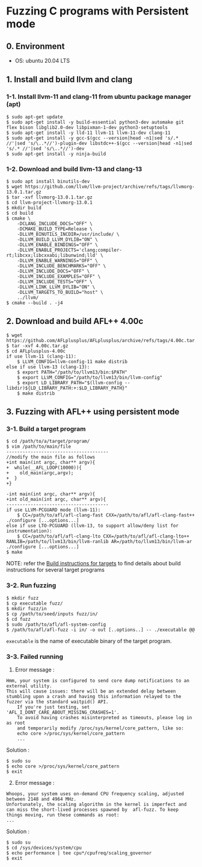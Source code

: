 # Fuzzing C programs with Persistent mode 

## 0. Environment

- OS: ubuntu 20.04 LTS

## 1. Install and build llvm and clang

### 1-1. Install llvm-11 and clang-11 from ubuntu package manager (apt)

```
$ sudo apt-get update
$ sudo apt-get install -y build-essential python3-dev automake git flex bison libglib2.0-dev libpixman-1-dev python3-setuptools
$ sudo apt-get install -y lld-11 llvm-11 llvm-11-dev clang-11
$ sudo apt-get install -y gcc-$(gcc --version|head -n1|sed 's/.* //'|sed 's/\..*//')-plugin-dev libstdc++-$(gcc --version|head -n1|sed 's/.* //'|sed 's/\..*//')-dev
$ sudo apt-get install -y ninja-build
```

### 1-2. Download and build llvm-13 and clang-13

```
$ sudo apt install binutils-dev
$ wget https://github.com/llvm/llvm-project/archive/refs/tags/llvmorg-13.0.1.tar.gz
$ tar -xvf llvmorg-13.0.1.tar.gz
$ cd llvm-project-llvmorg-13.0.1
$ mkdir build
$ cd build
$ cmake \
    -DCLANG_INCLUDE_DOCS="OFF" \
    -DCMAKE_BUILD_TYPE=Release \
    -DLLVM_BINUTILS_INCDIR=/usr/include/ \
    -DLLVM_BUILD_LLVM_DYLIB="ON" \
    -DLLVM_ENABLE_BINDINGS="OFF" \
    -DLLVM_ENABLE_PROJECTS='clang;compiler-rt;libcxx;libcxxabi;libunwind;lld' \
    -DLLVM_ENABLE_WARNINGS="OFF" \
    -DLLVM_INCLUDE_BENCHMARKS="OFF" \
    -DLLVM_INCLUDE_DOCS="OFF" \
    -DLLVM_INCLUDE_EXAMPLES="OFF" \
    -DLLVM_INCLUDE_TESTS="OFF" \
    -DLLVM_LINK_LLVM_DYLIB="ON" \
    -DLLVM_TARGETS_TO_BUILD="host" \
    ../llvm/
$ cmake --build . -j4
```

## 2. Download and build AFL++ 4.00c

```
$ wget https://github.com/AFLplusplus/AFLplusplus/archive/refs/tags/4.00c.tar.gz
$ tar -xvf 4.00c.tar.gz
$ cd AFLplusplus-4.00c
if use llvm-11 (clang-11):
    $ LLVM_CONFIG=llvm-config-11 make distrib
else if use llvm-13 (clang-13):
    $ export PATH="/path/to/llvm13/bin:$PATH"
    $ export LLVM_CONFIG="/path/to/llvm13/bin/llvm-config"
    $ export LD_LIBRARY_PATH="$(llvm-config --libdir)${LD_LIBRARY_PATH:+:$LD_LIBRARY_PATH}"
    $ make distrib
```

## 3. Fuzzing with AFL++ using persistent mode

### 3-1. Build a target program

```
$ cd /path/to/a/target/program/
$ vim /path/to/main/file
--------------------------------------
//modify the main file as follows
+int main(int argc, char** argv){
+  while(__AFL_LOOP(10000)){
+    old_main(argc,argv);
+  }
+}

-int main(int argc, char** argv){
+int old_main(int argc, char** argv){
--------------------------------------
if use LLVM-PCGUARD mode (llvm-11):    
    $ CC=/path/to/afl/afl-clang-fast CXX=/path/to/afl/afl-clang-fast++ ./configure [...options...]
else if use LTO-PCGUARD (llvm-13, to support allow/deny list for instrumentation):
    $ CC=/path/to/afl/afl-clang-lto CXX=/path/to/afl/afl-clang-lto++ RANLIB=/path/to/llvm13/bin/llvm-ranlib AR=/path/to/llvm13/bin/llvm-ar ./configure [...options...]
$ make
```
NOTE: refer the [Build instructions for targets](Build_Instructions_for_Targets.md) to find details about build instructions for several target programs

### 3-2. Run fuzzing

```
$ mkdir fuzz
$ cp executable fuzz/
$ mkdir fuzz/in
$ cp /path/to/seed/inputs fuzz/in/
$ cd fuzz
$ sudo /path/to/afl/afl-system-config
$ /path/to/afl/afl-fuzz -i in/ -o out [..options..] -- ./executable @@
```
`executable` is the name of executable binary of the target program.

### 3-3. Failed running

1) Error message :
```
Hmm, your system is configured to send core dump notifications to an external utility. 
This will cause issues: there will be an extended delay between stumbling upon a crash and having this information relayed to the fuzzer via the standard waitpid() API.
    If you're just testing, set  'AFL_I_DONT_CARE_ABOUT_MISSING_CRASHES=1'.
    To avoid having crashes misinterpreted as timeouts, please log in as root
    and temporarily modify /proc/sys/kernel/core_pattern, like so:
    echo core >/proc/sys/kernel/core_pattern
    ...
```
Solution :
```
$ sudo su 
$ echo core >/proc/sys/kernel/core_pattern 
$ exit 
```

2) Error message :
```
Whoops, your system uses on-demand CPU frequency scaling, adjusted between 2148 and 4964 MHz. 
Unfortunately, the scaling algorithm in the kernel is imperfect and can miss the short-lived processes spawned by  afl-fuzz. To keep things moving, run these commands as root:
...
```
Solution :
```
$ sudo su
$ cd /sys/devices/system/cpu
$ echo performance | tee cpu*/cpufreq/scaling_governor
$ exit
```


